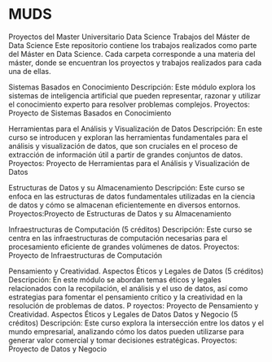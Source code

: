 # MUDS
Proyectos del Master Universitario Data Science
Trabajos del Máster de Data Science
Este repositorio contiene los trabajos realizados como parte del Máster en Data Science. Cada carpeta corresponde a una materia del máster, donde se encuentran los proyectos y trabajos realizados para cada una de ellas.

Sistemas Basados en Conocimiento
Descripción: Este módulo explora los sistemas de inteligencia artificial que pueden representar, razonar y utilizar el conocimiento experto para resolver problemas complejos.
Proyectos: Proyecto de Sistemas Basados en Conocimiento

Herramientas para el Análisis y Visualización de Datos
Descripción: En este curso se introducen y exploran las herramientas fundamentales para el análisis y visualización de datos, que son cruciales en el proceso de extracción de información útil a partir de grandes conjuntos de datos.
Proyectos: Proyecto de Herramientas para el Análisis y Visualización de Datos

Estructuras de Datos y su Almacenamiento
Descripción: Este curso se enfoca en las estructuras de datos fundamentales utilizadas en la ciencia de datos y cómo se almacenan eficientemente en diversos entornos.
Proyectos:Proyecto de Estructuras de Datos y su Almacenamiento

Infraestructuras de Computación (5 créditos)
Descripción: Este curso se centra en las infraestructuras de computación necesarias para el procesamiento eficiente de grandes volúmenes de datos.
Proyectos: Proyecto de Infraestructuras de Computación

Pensamiento y Creatividad. Aspectos Éticos y Legales de Datos (5 créditos)
Descripción: En este módulo se abordan temas éticos y legales relacionados con la recopilación, el análisis y el uso de datos, así como estrategias para fomentar el pensamiento crítico y la creatividad en la resolución de problemas de datos.
P
royectos: Proyecto de Pensamiento y Creatividad. Aspectos Éticos y Legales de Datos
Datos y Negocio (5 créditos)
Descripción: Este curso explora la intersección entre los datos y el mundo empresarial, analizando cómo los datos pueden utilizarse para generar valor comercial y tomar decisiones estratégicas.
Proyectos: Proyecto de Datos y Negocio
